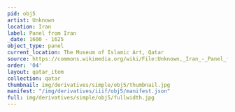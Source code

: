```yaml
---
pid: obj5
artist: Unknown
location: Iran
label: Panel from Iran
_date: 1600 - 1625
object_type: panel
current_location: The Museum of Islamic Art, Qatar
source: https://commons.wikimedia.org/wiki/File:Unknown,_Iran_-_Panel_from_Iran_-_Google_Art_Project.jpg
order: '04'
layout: qatar_item
collection: qatar
thumbnail: img/derivatives/simple/obj5/thumbnail.jpg
manifest: "/img/derivatives/iiif/obj5/manifest.json"
full: img/derivatives/simple/obj5/fullwidth.jpg
---
```


